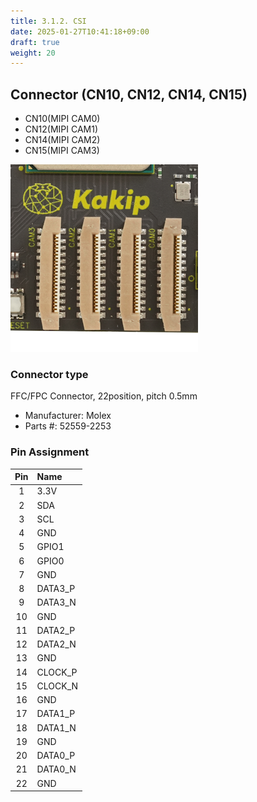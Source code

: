 ```yaml
---
title: 3.1.2. CSI
date: 2025-01-27T10:41:18+09:00
draft: true
weight: 20
---
```

## Connector (CN10, CN12, CN14, CN15) #
* CN10(MIPI CAM0)
* CN12(MIPI CAM1)
* CN14(MIPI CAM2)
* CN15(MIPI CAM3)

![Connector_CSI](images/CSI_300x300.png)

### Connector type
FFC/FPC Connector, 22position, pitch 0.5mm
* Manufacturer: Molex
* Parts #: 52559-2253

### Pin Assignment

|Pin|Name|
|:---:|:---|
|1|3.3V|
|2|SDA|
|3|SCL|
|4|GND|
|5|GPIO1|
|6|GPIO0|
|7|GND|
|8|DATA3_P|
|9|DATA3_N|
|10|GND|
|11|DATA2_P|
|12|DATA2_N|
|13|GND|
|14|CLOCK_P|
|15|CLOCK_N|
|16|GND|
|17|DATA1_P|
|18|DATA1_N|
|19|GND|
|20|DATA0_P|
|21|DATA0_N|
|22|GND|

